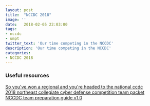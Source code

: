 ```yaml
---
layout: post
title:  "NCCDC 2018"
image: ''
date:   2018-02-05 22:03:00
tags:
- nccdc
- umpt
twitter_text: 'Our time competing in the NCCDC'
description: 'Our time competing in the NCCDC'
categories:
- NCCDC 2018
---
```


### Useful resources
<a href="https://blog.cobaltstrike.com/2015/04/17/so-you-won-a-regional-and-youre-headed-to-national-ccdc/" target="_blank">So you've won a regional and you're headed to the national ccdc</a>  
<a href="https://drive.google.com/open?id=1UK8RJenL6shy2m467KVo0CpMi7T4WnuH" target="_blank">2018 northeast collegiate cyber defense competition team packet</a>  
<a href="https://drive.google.com/open?id=1xRucjXi-SUaTTTYKGvRoTUpnN0WeySki" target="_blank">NCCDC team preparation guide v1.0</a>
